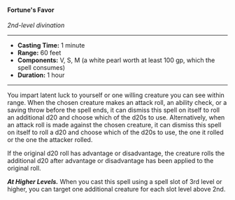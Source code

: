 #### Fortune's Favor
*2nd-level divination*
___
- **Casting Time:** 1 minute
- **Range:** 60 feet
- **Components:** V, S, M (a white pearl worth at least 100 gp, which the spell consumes)
- **Duration:** 1 hour
---
You impart latent luck to yourself or one willing creature you can see within range. When the chosen creature makes an attack roll, an ability check, or a saving throw before the spell ends, it can dismiss this spell on itself to roll an additional d20 and choose which of the d20s to use. Alternatively, when an attack roll is made against the chosen creature, it can dismiss this spell on itself to roll a d20 and choose which of the d20s to use, the one it rolled or the one the attacker rolled.

If the original d20 roll has advantage or disadvantage, the creature rolls the additional d20 after advantage or disadvantage has been applied to the original roll.

***At Higher Levels.*** When you cast this spell using a spell slot of 3rd level or higher, you can target one additional creature for each slot level above 2nd.